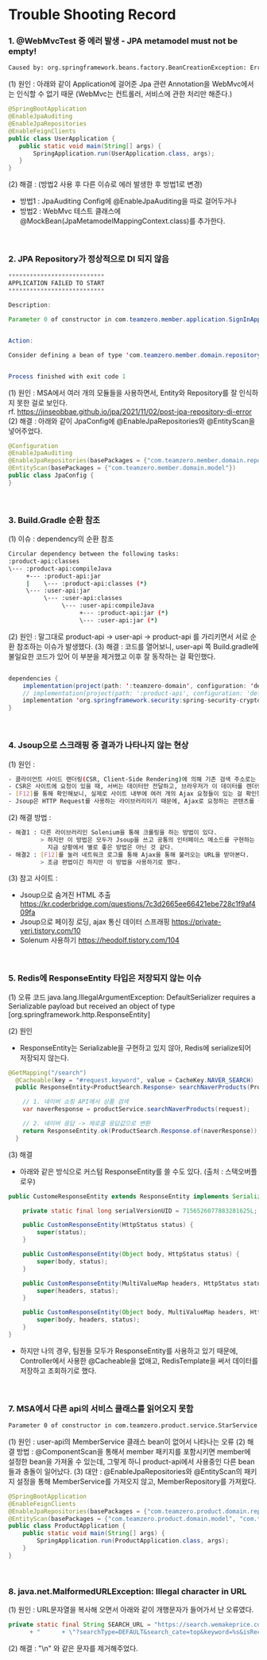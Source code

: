 # Trouble Shooting Record

### 1. @WebMvcTest 중 에러 발생 - JPA metamodel must not be empty!
```bash
Caused by: org.springframework.beans.factory.BeanCreationException: Error creating bean with name 'jpaAuditingHandler': Cannot resolve reference to bean 'jpaMappingContext' while setting constructor argument; nested exception is org.springframework.beans.factory.BeanCreationException: Error creating bean with name 'jpaMappingContext': Invocation of init method failed; nested exception is java.lang.IllegalArgumentException: JPA metamodel must not be empty!
```
 (1) 원인 : 아래와 같이 Application에 걸어준 Jpa 관련 Annotation을 WebMvc에서는 인식할 수 없기 때문 (WebMvc는 컨트롤러, 서비스에 관한 처리만 해준다.)
 ```java
@SpringBootApplication
@EnableJpaAuditing
@EnableJpaRepositories
@EnableFeignClients
public class UserApplication {
    public static void main(String[] args) {
        SpringApplication.run(UserApplication.class, args);
    }
}
 ```
 (2) 해결 : (방법2 사용 후 다른 이슈로 에러 발생한 후 방법1로 변경)
 - 방법1 : JpaAuditing Config에 @EnableJpaAuditing을 따로 걸어두거나
 - 방법2 : WebMvc 테스트 클래스에 @MockBean(JpaMetamodelMappingContext.class)를 추가한다.

<br>

### 2. JPA Repository가 정상적으로 DI 되지 않음
```java
***************************
APPLICATION FAILED TO START
***************************

Description:

Parameter 0 of constructor in com.teamzero.member.application.SignInApplication required a bean of type 'com.teamzero.member.domain.repository.MemberRepository' that could not be found.


Action:

Consider defining a bean of type 'com.teamzero.member.domain.repository.MemberRepository' in your configuration.


Process finished with exit code 1

```
(1) 원인 : MSA에서 여러 개의 모듈들을 사용하면서, Entity와 Repository를 잘 인식하지 못한 걸로 보인다. 
<br>
rf. https://jinseobbae.github.io/jpa/2021/11/02/post-jpa-repository-di-error
(2) 해결 : 아래와 같이 JpaConfig에 @EnableJpaRepositories와 @EntityScan을 넣어주었다.
```java
@Configuration
@EnableJpaAuditing
@EnableJpaRepositories(basePackages = {"com.teamzero.member.domain.repository"})
@EntityScan(basePackages = {"com.teamzero.member.domain.model"})
public class JpaConfig {
}
```

<br>

### 3. Build.Gradle 순환 참조
(1) 이슈 : dependency의 순환 참조
```bash
Circular dependency between the following tasks:
:product-api:classes
\--- :product-api:compileJava
     +--- :product-api:jar
     |    \--- :product-api:classes (*)
     \--- :user-api:jar
          \--- :user-api:classes
               \--- :user-api:compileJava
                    +--- :product-api:jar (*)
                    \--- :user-api:jar (*)
```
(2) 원인 : 말그대로 product-api -> user-api -> product-api 를 가리키면서 서로 순환 참조하는 이슈가 발생했다.
(3) 해결 : 코드를 열어보니, user-api 쪽 Build.gradle에 불일요한 코드가 있어 이 부분을 제거했고 이후 잘 동작하는 걸 확인했다.
```java

dependencies {
    implementation(project(path: ':teamzero-domain', configuration: 'default'))
    // implementation(project(path: ':product-api', configuration: 'default'))     // <<-- 제거
    implementation 'org.springframework.security:spring-security-crypto:5.7.5'
}

```

<br>

### 4. Jsoup으로 스크래핑 중 결과가 나타나지 않는 현상
(1) 원인 :     
```bash
- 클라이언트 사이드 랜더링(CSR, Client-Side Rendering)에 의해 기존 검색 주소로는 Jsoup 크롤링 불가
- CSR은 사이트에 요청이 있을 때, 서버는 데이터만 전달하고, 브라우저가 이 데이터를 렌더링을 통해 화면에 뿌려주는 방식이라고 한다.
- [F12]를 통해 확인해보니, 실제로 사이트 내부에 여러 개의 Ajax 요청들이 있는 걸 확인했다.
- Jsoup은 HTTP Request를 사용하는 라이브러리이기 때문에, Ajax로 요청하는 콘텐츠를 볼 수 없다.
```      
(2) 해결 방법 : 
```bash
- 해결1 : 다른 라이브러리인 Solenium을 통해 크롤링을 하는 방법이 있다. 
         > 하지만 이 방법은 모두가 Jsoup을 쓰고 공통의 인터페이스 메소드를 구현하는 
           지금 상황에서 별로 좋은 방법은 아닌 것 같다.   
- 해결2 : [F12]를 눌러 네트워크 로그를 통해 Ajax을 통해 불러오는 URL을 받아본다. 
         > 조금 편법이긴 하지만 이 방법을 사용하기로 했다.
```
(3) 참고 사이트 :              
- Jsoup으로 숨겨진 HTML 추출 https://kr.coderbridge.com/questions/7c3d2665ee66421ebe728c1f9af409fa      
- Jsoup으로 페이징 로딩, ajax 통신 데이터 스프래핑 https://private-yeri.tistory.com/10       
- Solenum 사용하기 https://heodolf.tistory.com/104

<br>

### 5. Redis에 ResponseEntity 타입은 저장되지 않는 이슈
(1) 오류 코드
java.lang.IllegalArgumentException: DefaultSerializer requires a Serializable payload but received an object of type [org.springframework.http.ResponseEntity]

(2) 원인
- ResponseEntity는 Serializable을 구현하고 있지 않아, Redis에 serialize되어 저장되지 않는다.
```java
@GetMapping("/search")
  @Cacheable(key = "#request.keyword", value = CacheKey.NAVER_SEARCH)
  public ResponseEntity<ProductSearch.Response> searchNaverProducts(ProductSearch.Request request) {

    // 1. 네이버 쇼핑 API에서 상품 검색
    var naverResponse = productService.searchNaverProducts(request);

    // 2. 네이버 응답 -> 제로콜 응답값으로 변환
    return ResponseEntity.ok(ProductSearch.Response.of(naverResponse));
  }
```

(3) 해결
- 아래와 같은 방식으로 커스텀 ResponseEntity를 쓸 수도 있다. (출처 : 스택오버플로우)
```java
public CustomeResponseEntity extends ResponseEntity implements Serializable {

    private static final long serialVersionUID = 7156526077883281625L;

    public CustomResponseEntity(HttpStatus status) {
        super(status);
    }

    public CustomResponseEntity(Object body, HttpStatus status) {
        super(body, status);
    }

    public CustomResponseEntity(MultiValueMap headers, HttpStatus status) {
        super(headers, status);
    }

    public CustomResponseEntity(Object body, MultiValueMap headers, HttpStatus status) {
        super(body, headers, status);
    }
}
```
- 하지만 나의 경우, 팀원들 모두가 ResponseEntity를 사용하고 있기 때문에, Controller에서 사용한 @Cacheable을 없애고,
  RedisTemplate을 써서 데이터를 저장하고 조회하기로 했다.

<br>

### 7. MSA에서 다른 api의 서비스 클래스를 읽어오지 못함 
```bash
Parameter 0 of constructor in com.teamzero.product.service.StarService required a bean of type 'com.teamzero.member.service.MemberService' that could not be found.
```
(1) 원인 : user-api의 MemberService 클래스 bean이 없어서 나타나는 오류 
(2) 해결 방법 : @ComponentScan을 통해서 member 패키지를 포함시키면 member에 설정한 bean을 가져올 수 있는데, 그렇게 하니 product-api에서 사용중인 다른 bean들과 충돌이 일어났다.
(3) 대안 : @EnableJpaRepositories와 @EntityScan의 패키지 설정을 통해 MemberService를 가져오지 않고, MemberRepository를 가져왔다.
```java
@SpringBootApplication
@EnableFeignClients
@EnableJpaRepositories(basePackages = {"com.teamzero.product.domain.repository", "com.teamzero.member.domain.repository"})
@EntityScan(basePackages = {"com.teamzero.product.domain.model", "com.teamzero.member.domain.model"})
public class ProductApplication {
    public static void main(String[] args) {
        SpringApplication.run(ProductApplication.class, args);
    }
}
```

<br>

### 8. java.net.MalformedURLException: Illegal character in URL
(1) 원인 : URL문자열을 복사해 오면서 아래와 같이 개행문자가 들어가서 난 오류였다.
```java
private static final String SEARCH_URL = "https://search.wemakeprice.com/api/wmpsearch/api/v3.0/wmp-search/search.json\"\n"
      + "      + \"?searchType=DEFAULT&search_cate=top&keyword=%s&isRec=1&_service=5&_type=3&price=%d~%d";
```
(2) 해결 : "\n" 와 같은 문자를 제거해주었다.